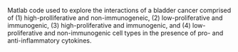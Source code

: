 Matlab code used to explore the interactions of a bladder cancer comprised of (1) high-prolliferative and non-immunogeneic, (2) low-proliferative and immunogenic, (3) high-proliferative and immunogenic, and (4) low-proliferative and non-immunogenic cell types in the presence of pro- and anti-inflammatory cytokines.

